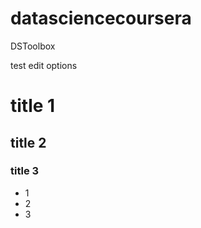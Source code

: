 datasciencecoursera
===================

DSToolbox

test edit options
# title 1
## title 2
### title 3

* 1
* 2
* 3



